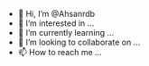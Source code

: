 - 👋 Hi, I’m @Ahsanrdb
- 👀 I’m interested in ...
- 🌱 I’m currently learning ...
- 💞️ I’m looking to collaborate on ...
- 📫 How to reach me ...

<!---
Ahsanrdb/Ahsanrdb is a ✨ special ✨ repository because its `README.md` (this file) appears on your GitHub profile.
You can click the Preview link to take a look at your changes.
--->
